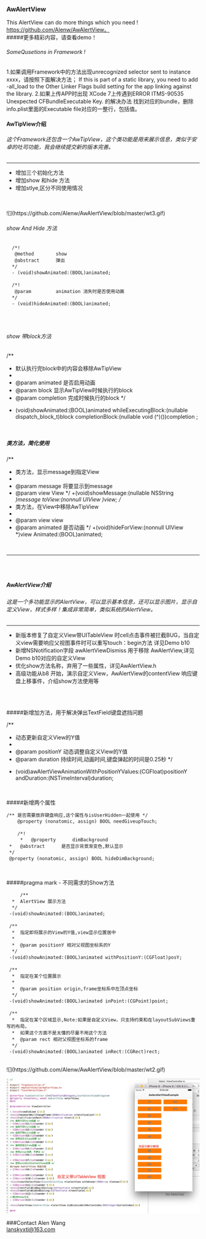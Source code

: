 ### AwAlertView
This AlertView can do more things which you need !
<br/>
https://github.com/Alenw/AwAlertView。
<br/>
#####更多精彩内容，请查看demo！

###### SomeQusetions in Framework !
1.如果调用Framework中的方法出现unrecognized selector sent to instance xxxx，请按照下面解决方法；
If this is part of a static library, you need to add -all_load to the Other Linker Flags build setting for the app linking against the library.
2.如果上传APP时出现 XCode 7上传遇到ERROR ITMS-90535 Unexpected CFBundleExecutable Key. 的解决办法
找到对应的bundle，删除info.plist里面的Executable file对应的一整行，包括值。


####   AwTipView介绍
###### 这个Framework还包含一个AwTipView，这个类功能是用来展示信息，类似于安卓的吐司功能，我会继续提交新的版本完善。<br>
<hr>
<ul>
<li>增加三个初始化方法</li>
 <li>增加show 和hide 方法</li>
 <li>增加stlye,区分不同使用情况</li>
</ul>
<br>

<br/>
![](https://github.com/Alenw/AwAlertView/blob/master/wt3.gif)
<br/>


###### show And Hide 方法
     
   
      /*!
       @method        show
       @abstract      弹出
      */
      - (void)showAnimated:(BOOL)animated;

      /*!
       @param         animation 消失时是否使用动画
      */
      - (void)hideAnimated:(BOOL)animated;

<br/>

<br>

###### show 带block方法


/**
 *  默认执行完block中的内容会移除AwTipView
 *
 *  @param animated   是否启用动画
 *  @param block      显示AwTipView时候执行的block
 *  @param completion 完成时候执行的block
 */

- (void)showAnimated:(BOOL)animated whileExecutingBlock:(nullable dispatch_block_t)block completionBlock:(nullable void (^)())completion ;

<br/>



##### 类方法，简化使用


/**
 *  类方法，显示message到指定View
 *
 *  @param message 将要显示到message
 *  @param view    View
 */
+(void)showMessage:(nullable NSString *)message toView:(nonnull UIView *)view;
/**
 *  类方法，在View中移除AwTipView
 *
 *  @param view     view
 *  @param animated 是否动画
 */
+(void)hideForView:(nonnull UIView *)view Animated:(BOOL)animated;

<br/>
<hr>
<br>
<br>

##### AwAlertView介绍
###### 这是一个多功能显示的AlertView，可以显示基本信息，还可以显示图片，显示自定义View，样式多样！集成非常简单，类似系统的AlertView。<br>

<hr>
<ul>
<li>新版本修复了自定义View带UITableView 时cell点击事件被拦截BUG，当自定义view需要响应父视图事件时可以重写touch：begin方法 详见Demo b10 </li>
<li>新增NSNotification字段 awAlertViewDismiss 用于移除 AwAlertView,详见Demo b10对应的自定义View </li>
<li>优化show方法名称，弃用了一些属性，详见AwAlertView.h</li>
<li>高级功能从b8 开始，演示自定义View，AwAlertView的contentView 响应键盘上移事件，介绍show方法使用等 </li>
</ul></ul>
<br/>

<br/>

#####新增加方法，用于解决弹出TextField键盘遮挡问题


  /**
   *  动态更新自定义View的Y值
   *
   *  @param positionY 动态调整自定义View的Y值
   *  @param duration  持续时间,动画时间,键盘弹起的时间是0.25秒
   */
  - (void)awAlertViewAnimationWithPositionYValues:(CGFloat)positionY andDuration:(NSTimeInterval)duration;

<br/>

#####新增两个属性
       

 	/** 是否需要放弃键盘响应,这个属性与isUserHidden一起使用 */
        @property (nonatomic, assign) BOOL needGiveupTouch;

        /*!
         *   @property      dimBackground
 	 *   @abstract      是否显示背景渐变色,默认显示
	 */
 	 @property (nonatomic, assign) BOOL hideDimBackground;
	 
<br/>

#####pragma mark - 不同需求的Show方法

      
         /**
	  *  AlertView 展示方法
	  */
	 -(void)showAnimated:(BOOL)animated;

	 /**
 	  *  指定即将展示的View的Y值,view显示位置居中
	  *
 	  *  @param positionY 相对父视图坐标系的Y
 	  */
	 -(void)showAnimated:(BOOL)animated withPositionY:(CGFloat)posY;

	 /**
 	  *  指定在某个位置展示
 	  *
 	  *  @param position origin,frame坐标系中左顶点坐标
 	  */
	 -(void)showAnimated:(BOOL)animated inPoint:(CGPoint)point;

	 /**
	  *  指定在某个区域显示,Note:如果是自定义View，只支持约束和在layoutSubViews重写的布局，
	  *  如果这个方面不是太懂的尽量不用这个方法
	  *  @param rect 相对父视图坐标系的frame
	  */
	 -(void)showAnimated:(BOOL)animated inRect:(CGRect)rect;

<br/>
![](https://github.com/Alenw/AwAlertView/blob/master/wt2.gif)
<br/>

![](https://github.com/Alenw/AwAlertView/blob/master/share.png)
<br/>

###Contact
Alen Wang
<br/>
lanskyxti@163.com

